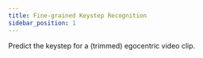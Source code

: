 ```yaml
---
title: Fine-grained Keystep Recognition
sidebar_position: 1
---
```


Predict the keystep for a (trimmed) egocentric video clip.

